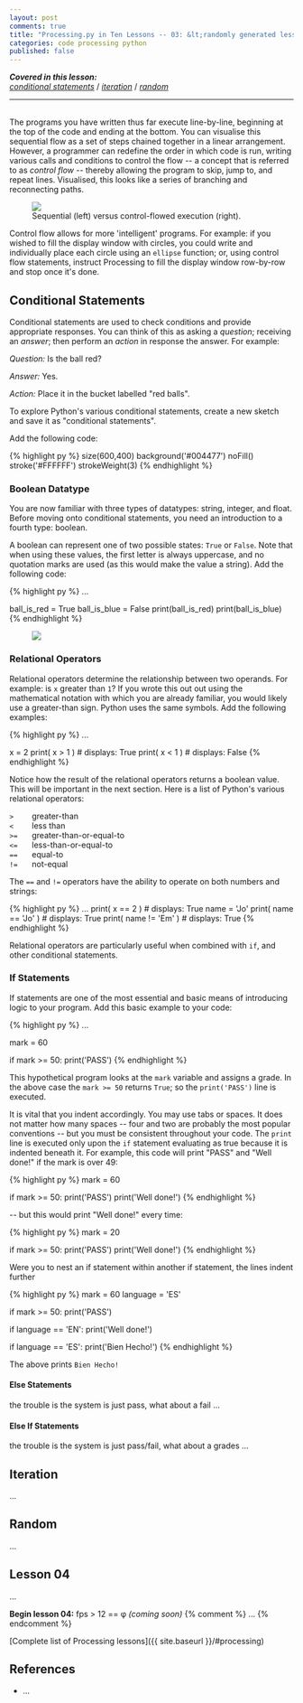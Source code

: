 ```yaml
---
layout: post
comments: true
title: "Processing.py in Ten Lessons -- 03: &lt;randomly generated lesson title>"
categories: code processing python
published: false
---
```


***Covered in this lesson:***  
<a href="#conditional-statements"><em>conditional statements</em></a> /
<a href="#iteration"><em>iteration</em></a> /
<a href="#random"><em>random</em></a>

---
&nbsp;  
The programs you have written thus far execute line-by-line, beginning at the top of the code and ending at the bottom. You can visualise this sequential flow as a set of steps chained together in a linear arrangement. However, a programmer can redefine the order in which code is run, writing various calls and conditions to control the flow -- a concept that is referred to as *control flow* -- thereby allowing the program to skip, jump to, and repeat lines. Visualised, this looks like a series of branching and reconnecting paths.

<figure>
  <img src="{{ site.url }}/img/pitl03/intro-flowchart.svg" />
  <figcaption>Sequential (left) versus control-flowed execution (right).</figcaption>
</figure>

Control flow allows for more 'intelligent' programs. For example: if you wished to fill the display window with circles, you could write and individually place each circle using an `ellipse` function; or, using control flow statements, instruct Processing to fill the display window row-by-row and stop once it's done.

## Conditional Statements

Conditional statements are used to check conditions and provide appropriate responses. You can think of this as asking a *question*; receiving an *answer*; then perform an *action* in response the answer. For example:

*Question:* Is the ball red?

*Answer:* Yes.

*Action:* Place it in the bucket labelled "red balls".

To explore Python's various conditional statements, create a new sketch and save it as "conditional statements".

Add the following code:

{% highlight py %}
size(600,400)
background('#004477')
noFill()
stroke('#FFFFFF')
strokeWeight(3)
{% endhighlight %}

### Boolean Datatype

You are now familiar with three types of datatypes: string, integer, and float. Before moving onto conditional statements, you need an introduction to a fourth type: boolean.

A boolean can represent one of two possible states: `True` or `False`. Note that when using these values, the first letter is always uppercase, and no quotation marks are used (as this would make the value a string). Add the following code:

{% highlight py %}
...

ball_is_red = True
ball_is_blue = False
print(ball_is_red)
print(ball_is_blue)
{% endhighlight %}

<figure>
  <img src="{{ site.url }}/img/pitl03/conditional-statements-booleans.png" class="fullwidth" />
</figure>

### Relational Operators

Relational operators determine the relationship between two operands. For example: is `x` greater than `1`? If you wrote this out out using the mathematical notation with which you are already familiar, you would likely use a greater-than sign. Python uses the same symbols. Add the following examples:

{% highlight py %}
...

x = 2
print( x > 1 )        # displays: True
print( x < 1 )        # displays: False
{% endhighlight %}

Notice how the result of the relational operators returns a boolean value. This will be important in the next section. Here is a list of Python's various relational operators:

`>    ` greater-than  
`<    ` less than  
`>=   ` greater-than-or-equal-to  
`<=   ` less-than-or-equal-to  
`==   ` equal-to  
`!=   ` not-equal  

The `==` and `!=` operators have the ability to operate on both numbers and strings:

{% highlight py %}
...
print( x == 2 )       # displays: True
name = 'Jo'
print( name == 'Jo' ) # displays: True
print( name != 'Em' ) # displays: True
{% endhighlight %}

Relational operators are particularly useful when combined with `if`, and other conditional statements.

### If Statements

If statements are one of the most essential and basic means of introducing logic to your program. Add this basic example to your code:

{% highlight py %}
...

mark = 60

if mark >= 50:
  print('PASS')
{% endhighlight %}

This hypothetical program looks at the `mark` variable and assigns a grade. In the above case the `mark >= 50` returns `True`; so the `print('PASS')` line is executed.

It is vital that you indent accordingly. You may use tabs or spaces. It does not matter how many spaces -- four and two are probably the most popular conventions -- but you must be consistent throughout your code. The `print` line is executed only upon the `if` statement evaluating as true because it is indented beneath it. For example, this code will print "PASS" and "Well done!" if the mark is over 49:

{% highlight py %}
mark = 60

if mark >= 50:
  print('PASS')
  print('Well done!')
{% endhighlight %}

-- but this would print "Well done!" every time:

{% highlight py %}
mark = 20

if mark >= 50:
  print('PASS')
print('Well done!')
{% endhighlight %}

Were you to nest an if statement within another if statement, the lines indent further

{% highlight py %}
mark = 60
language = 'ES'

if mark >= 50:
  print('PASS')

  if language == 'EN':
    print('Well done!')

  if language == 'ES':
    print('Bien Hecho!')
{% endhighlight %}

The above prints `Bien Hecho!`


#### Else Statements

the trouble is the system is just pass, what about a fail ...

#### Else If Statements

the trouble is the system is just pass/fail, what about a grades ...


## Iteration

...

## Random

...

## Lesson 04

...

**Begin lesson 04:** fps > 12 == φ *(coming soon)*
{% comment %}
...
{% endcomment %}

[Complete list of Processing lessons]({{ site.baseurl }}/#processing)

## References

* ...
